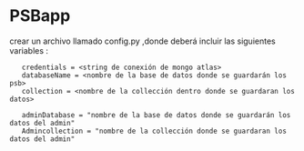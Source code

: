 
PSBapp 
=======

  crear un archivo llamado config.py ,donde deberá incluir las siguientes variables :
      
       credentials = <string de conexión de mongo atlas>
       databaseName = <nombre de la base de datos donde se guardarán los psb>
       collection = <nombre de la collección dentro donde se guardaran los datos>

       adminDatabase = "nombre de la base de datos donde se guardarán los datos del admin"
       Admincollection = "nombre de la collección donde se guardaran los datos del admin"


